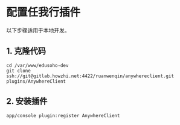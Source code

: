 # 配置任我行插件

以下步骤适用于本地开发。

## 1. 克隆代码

    cd /var/www/edusoho-dev
    git clone ssh://git@gitlab.howzhi.net:4422/ruanwenqin/anywhereclient.git plugins/AnywhereClient

## 2. 安装插件

    app/console plugin:register AnywhereClient
